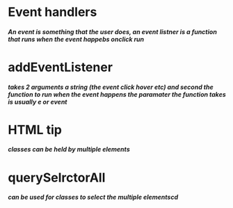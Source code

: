 # Event handlers

##### An event is something that the user does, an event listner is a function that runs when the event happebs onclick run

# addEventListener 
##### takes 2 arguments a string (the event click hover etc) and second the function to run when the event happens the paramater the function takes is usually e or event

# HTML tip
##### classes can  be held by multiple elements

# querySelrctorAll
##### can be used for classes to select the multiple elementscd 

